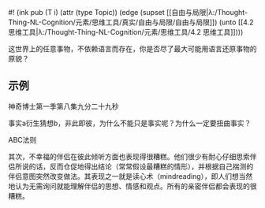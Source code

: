 #! (ink pub (T i) (attr (type Topic)) (edge (supset [[自由与局限|λ:/Thought-Thing-NL-Cognition/元素/思维工具/真实/自由与局限/自由与局限]]) (unto [[4.2 思维工具|λ:/Thought-Thing-NL-Cognition/元素/思维工具/4.2 思维工具]])))

这世界上的任意事物，不依赖语言而存在，你是否尽了最大可能用语言还原事物的原貌？


## 示例

神奇博士第一季第八集九分二十九秒

事实a衍生猜想b，非此即彼，为什么不能只是事实呢？为什么一定要扭曲事实？

ABC法则

其次，不幸福的伴侣在彼此倾听方面也表现得很糟糕。他们很少有耐心仔细思索伴侣所说的话，反而仓促地得出结论（常常假设最糟糕的情形），并根据自己揣测的伴侣意图突然改变做法。其表现之一就是读心术（mindreading），即人们想当然地认为无需询问就能理解伴侣的思想、情感和观点。所有的亲密伴侣都会表现的很糟糕。